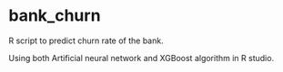 # bank_churn

R script to predict churn rate of the bank.

Using both Artificial neural network and XGBoost algorithm in R studio.
